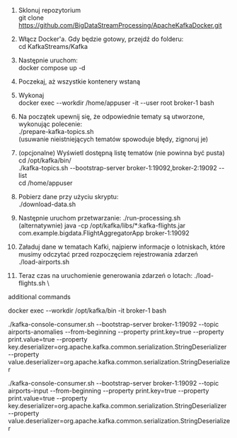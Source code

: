 1. Sklonuj repozytorium \
git clone [https://github.com/BigDataStreamProcessing/ApacheKafkaDocker.git ](https://github.com/dawidnowakowski/KafkaStreams.git)

2. Włącz Docker'a. Gdy będzie gotowy, przejdź do folderu: \
cd KafkaStreams/Kafka

3. Następnie uruchom: \
docker compose up -d

4. Poczekaj, aż wszystkie kontenery wstaną
 
5. Wykonaj \
docker exec --workdir /home/appuser -it --user root broker-1 bash

6. Na początek upewnij się, że odpowiednie tematy są utworzone, wykonując polecenie: \
./prepare-kafka-topics.sh \
(usuwanie nieistniejących tematów spowoduje błędy, zignoruj je)

7. (opcjonalne) Wyświetl dostępną listę tematów (nie powinna być pusta) \
cd /opt/kafka/bin/ \
./kafka-topics.sh --bootstrap-server broker-1:19092,broker-2:19092 --list \
cd /home/appuser


8. Pobierz dane przy użyciu skryptu: \
./download-data.sh

9. Następnie uruchom przetwarzanie:
./run-processing.sh \
(alternatywnie) java -cp /opt/kafka/libs/*:kafka-flights.jar com.example.bigdata.FlightAggregatorApp broker-1:19092 

10. Załaduj dane w tematach Kafki, najpierw informacje o lotniskach, które musimy odczytać przed rozpoczęciem rejestrowania zdarzeń \
./load-airports.sh 


11. Teraz czas na uruchomienie generowania zdarzeń o lotach:
./load-flights.sh \



additional commands

docker exec --workdir /opt/kafka/bin -it broker-1 bash

./kafka-console-consumer.sh --bootstrap-server broker-1:19092 --topic airports-anomalies --from-beginning --property print.key=true --property print.value=true --property key.deserializer=org.apache.kafka.common.serialization.StringDeserializer --property value.deserializer=org.apache.kafka.common.serialization.StringDeserializer


./kafka-console-consumer.sh --bootstrap-server broker-1:19092 --topic airports-input --from-beginning --property print.key=true --property print.value=true --property key.deserializer=org.apache.kafka.common.serialization.StringDeserializer --property value.deserializer=org.apache.kafka.common.serialization.StringDeserializer